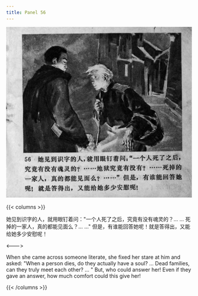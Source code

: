 ```yaml
---
title: Panel 56
---
```


![zhufu panel](./../../images/zhufu/seifert0772_zf_0061_056.jpg)

{{< columns >}}

她见到识字的人，就用眼钉着问："一个人死了之后，究竟有没有魂灵的？... ... 死掉的一家人，真的都能见面么？... ..." 但是，有谁能回答她呢！就是答得出，又能给她多少安慰呢！

 <--->

When she came across someone literate, she fixed her stare at him and asked: "When a person dies, do they actually have a soul? ... Dead families, can they truly meet each other? ... " But, who could answer her! Even if they gave an answer, how much comfort could this give her!

{{< /columns >}}